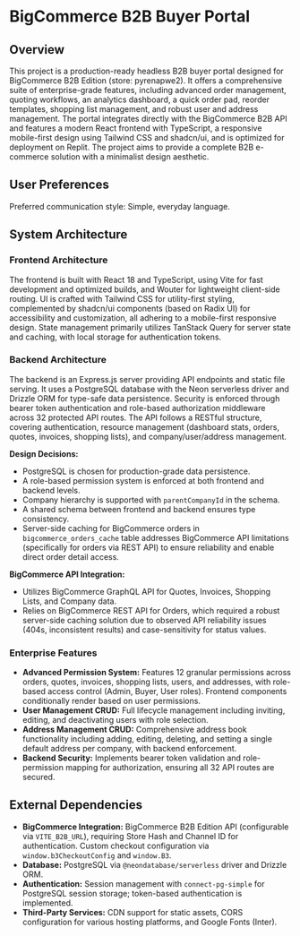 # BigCommerce B2B Buyer Portal

## Overview
This project is a production-ready headless B2B buyer portal designed for BigCommerce B2B Edition (store: pyrenapwe2). It offers a comprehensive suite of enterprise-grade features, including advanced order management, quoting workflows, an analytics dashboard, a quick order pad, reorder templates, shopping list management, and robust user and address management. The portal integrates directly with the BigCommerce B2B API and features a modern React frontend with TypeScript, a responsive mobile-first design using Tailwind CSS and shadcn/ui, and is optimized for deployment on Replit. The project aims to provide a complete B2B e-commerce solution with a minimalist design aesthetic.

## User Preferences
Preferred communication style: Simple, everyday language.

## System Architecture

### Frontend Architecture
The frontend is built with React 18 and TypeScript, using Vite for fast development and optimized builds, and Wouter for lightweight client-side routing. UI is crafted with Tailwind CSS for utility-first styling, complemented by shadcn/ui components (based on Radix UI) for accessibility and customization, all adhering to a mobile-first responsive design. State management primarily utilizes TanStack Query for server state and caching, with local storage for authentication tokens.

### Backend Architecture
The backend is an Express.js server providing API endpoints and static file serving. It uses a PostgreSQL database with the Neon serverless driver and Drizzle ORM for type-safe data persistence. Security is enforced through bearer token authentication and role-based authorization middleware across 32 protected API routes. The API follows a RESTful structure, covering authentication, resource management (dashboard stats, orders, quotes, invoices, shopping lists), and company/user/address management.

**Design Decisions:**
- PostgreSQL is chosen for production-grade data persistence.
- A role-based permission system is enforced at both frontend and backend levels.
- Company hierarchy is supported with `parentCompanyId` in the schema.
- A shared schema between frontend and backend ensures type consistency.
- Server-side caching for BigCommerce orders in `bigcommerce_orders_cache` table addresses BigCommerce API limitations (specifically for orders via REST API) to ensure reliability and enable direct order detail access.

**BigCommerce API Integration:**
- Utilizes BigCommerce GraphQL API for Quotes, Invoices, Shopping Lists, and Company data.
- Relies on BigCommerce REST API for Orders, which required a robust server-side caching solution due to observed API reliability issues (404s, inconsistent results) and case-sensitivity for status values.

### Enterprise Features
- **Advanced Permission System:** Features 12 granular permissions across orders, quotes, invoices, shopping lists, users, and addresses, with role-based access control (Admin, Buyer, User roles). Frontend components conditionally render based on user permissions.
- **User Management CRUD:** Full lifecycle management including inviting, editing, and deactivating users with role selection.
- **Address Management CRUD:** Comprehensive address book functionality including adding, editing, deleting, and setting a single default address per company, with backend enforcement.
- **Backend Security:** Implements bearer token validation and role-permission mapping for authorization, ensuring all 32 API routes are secured.

## External Dependencies

-   **BigCommerce Integration:** BigCommerce B2B Edition API (configurable via `VITE_B2B_URL`), requiring Store Hash and Channel ID for authentication. Custom checkout configuration via `window.b3CheckoutConfig` and `window.B3`.
-   **Database:** PostgreSQL via `@neondatabase/serverless` driver and Drizzle ORM.
-   **Authentication:** Session management with `connect-pg-simple` for PostgreSQL session storage; token-based authentication is implemented.
-   **Third-Party Services:** CDN support for static assets, CORS configuration for various hosting platforms, and Google Fonts (Inter).